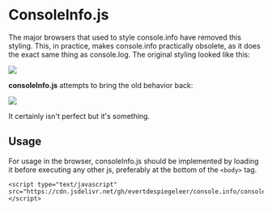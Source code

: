 # ConsoleInfo.js

The major browsers that used to style console.info have removed this styling. This, in practice, makes console.info practically obsolete, as it does the exact same thing as console.log.
The original styling looked like this: 

![](https://i.stack.imgur.com/acrcf.png)

**consoleInfo.js** attempts to bring the old behavior back:

![](https://i.imgur.com/FgDrmTZ.png)

It certainly isn't perfect but it's something.

## Usage
For usage in the browser, consoleInfo.js should be implemented by loading it before executing any other js, preferably at the bottom of the `<body>` tag.


    <script type="text/javascript" src="https://cdn.jsdelivr.net/gh/evertdespiegeleer/console.info/consoleInfo.min.js"></script>
